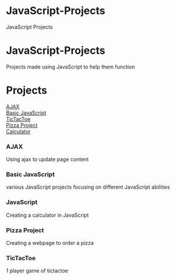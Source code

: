 # JavaScript-Projects
 JavaScript Projects
# JavaScript-Projects
Projects made using JavaScript to help them function

<h1>Projects</h1>
<a href="https://github.com/bradcrepps/JavaScript-Projects/tree/main/AJAX">AJAX</a><br>
<a href="https://github.com/bradcrepps/JavaScript-Projects/tree/main/Basic%20JavaScript%20Projects">Basic JavaScript</a><br>
<a href="https://github.com/bradcrepps/JavaScript-Projects/tree/main/TicTacToe">TicTacToe</a><br>
<a href="https://github.com/bradcrepps/JavaScript-Projects/tree/main/Pizza_Project">Pizza Project</a><br>
<a href="https://github.com/bradcrepps/JavaScript-Projects/tree/main/Calculator">Calculator</a><br>

<h3>AJAX</h3>
Using ajax to update page content
<h3>Basic JavaScript</h3>
various JavaScript projects focusing on different JavaScript abilities
<h3>JavaScript</h3>
Creating a calculator in JavaScript
<h3>Pizza Project</h3>
Creating a webpage to order a pizza
<h3>TicTacToe</h3>
1 player game of tictactoe